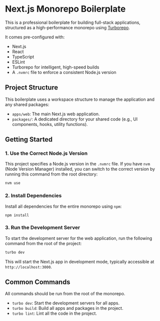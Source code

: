 # Next.js Monorepo Boilerplate

This is a professional boilerplate for building full-stack applications, structured as a high-performance monorepo using [Turborepo](https://turbo.build/).

It comes pre-configured with:
- Next.js
- React
- TypeScript
- ESLint
- Turborepo for intelligent, high-speed builds
- A `.nvmrc` file to enforce a consistent Node.js version

## Project Structure

This boilerplate uses a workspace structure to manage the application and any shared packages:

- `apps/web`: The main Next.js web application.
- `packages/`: A dedicated directory for your shared code (e.g., UI components, hooks, utility functions).

## Getting Started

### 1. Use the Correct Node.js Version

This project specifies a Node.js version in the `.nvmrc` file. If you have `nvm` (Node Version Manager) installed, you can switch to the correct version by running this command from the root directory:

```bash
nvm use
```

### 2. Install Dependencies

Install all dependencies for the entire monorepo using `npm`:

```bash
npm install
```

### 3. Run the Development Server

To start the development server for the web application, run the following command from the root of the project:

```bash
turbo dev
```

This will start the Next.js app in development mode, typically accessible at `http://localhost:3000`.

## Common Commands

All commands should be run from the root of the monorepo.

- `turbo dev`: Start the development servers for all apps.
- `turbo build`: Build all apps and packages in the project.
- `turbo lint`: Lint all the code in the project.
